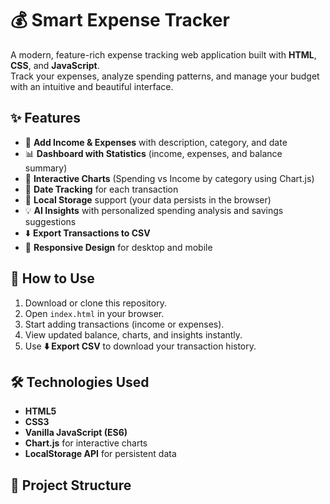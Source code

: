 # 💰 Smart Expense Tracker

A modern, feature-rich expense tracking web application built with **HTML**, **CSS**, and **JavaScript**.  
Track your expenses, analyze spending patterns, and manage your budget with an intuitive and beautiful interface.

## ✨ Features

- 🔐 **Add Income & Expenses** with description, category, and date  
- 📊 **Dashboard with Statistics** (income, expenses, and balance summary)  
- 🍩 **Interactive Charts** (Spending vs Income by category using Chart.js)  
- 📅 **Date Tracking** for each transaction  
- 💾 **Local Storage** support (your data persists in the browser)  
- 💡 **AI Insights** with personalized spending analysis and savings suggestions  
- ⬇️ **Export Transactions to CSV**  
- 📱 **Responsive Design** for desktop and mobile  

## 🚀 How to Use

1. Download or clone this repository.  
2. Open `index.html` in your browser.  
3. Start adding transactions (income or expenses).  
4. View updated balance, charts, and insights instantly.  
5. Use **⬇️ Export CSV** to download your transaction history.  

## 🛠️ Technologies Used

- **HTML5**  
- **CSS3**  
- **Vanilla JavaScript (ES6)**  
- **Chart.js** for interactive charts  
- **LocalStorage API** for persistent data  

## 📂 Project Structure
